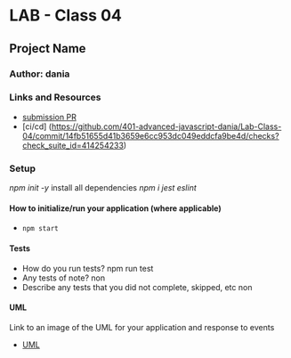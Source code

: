 # LAB - Class 04

## Project Name

### Author: dania

### Links and Resources

- [submission PR](https://github.com/401-advanced-javascript-dania/Lab-Class-04/pull/1)
- [ci/cd] (https://github.com/401-advanced-javascript-dania/Lab-Class-04/commit/14fb51655d41b3659e6cc953dc049eddcfa9be4d/checks?check_suite_id=414254233)


### Setup
*npm init -y*
install all dependencies *npm i jest eslint*
#### How to initialize/run your application (where applicable)

- `npm start`

#### Tests

- How do you run tests?
npm run test
- Any tests of note?
non
- Describe any tests that you did not complete, skipped, etc
non
#### UML

Link to an image of the UML for your application and response to events
- [UML](https://github.com/401-advanced-javascript-dania/Lab-Class-04/blob/lab4/IMG_20200203_063759.jpg)

